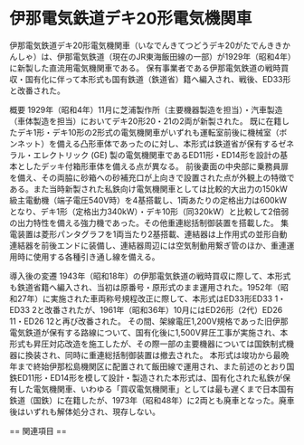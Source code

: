 # 伊那電気鉄道デキ20形電気機関車

伊那電気鉄道デキ20形電気機関車（いなでんきてつどうデキ20がたでんききかんしゃ）は、伊那電気鉄道（現在のJR東海飯田線の一部）が1929年（昭和4年）に新製した直流用電気機関車である。
保有事業者である伊那電気鉄道の戦時買収・国有化に伴って本形式も国有鉄道（鉄道省）籍へ編入され、戦後、ED33形と改番された。

概要
1929年（昭和4年）11月に芝浦製作所（主要機器製造を担当）・汽車製造（車体製造を担当）においてデキ20形20・21の2両が新製された。
既に在籍したデキ1形・デキ10形の2形式の電気機関車がいずれも運転室前後に機械室（ボンネット）を備える凸形車体であったのに対し、本形式は鉄道省が保有するゼネラル・エレクトリック (GE) 製の電気機関車であるED11形・ED14形を設計の基本としたデッキ付箱形車体を備える点が異なる。
前後妻面の中央部に乗務員扉を備え、その両脇に砂箱への砂補充口が上向きで設置された点が外観上の特徴である。また当時新製された私鉄向け電気機関車としては比較的大出力の150kW級主電動機（端子電圧540V時）を4基搭載し、1両あたりの定格出力は600kWとなり、デキ1形（定格出力340kW）・デキ10形（同320kW）と比較して2倍弱の出力特性を備える強力機であった。その他重連総括制御装置を搭載した。
集電装置は菱形パンタグラフを1両当たり2基搭載、連結器は上作用式の並形自動連結器を前後エンドに装備し、連結器周辺には空気制動用繋ぎ管のほか、重連運用時に使用する各種引き通し線を備える。

導入後の変遷
1943年（昭和18年）の伊那電気鉄道の戦時買収に際して、本形式も鉄道省籍へ編入され、当初は原番号・原形式のまま運用された。1952年（昭和27年）に実施された車両称号規程改正に際して、本形式はED33形ED33 1・ED33 2と改番されたが、1961年（昭和36年）10月にはED26形（2代）ED26 11・ED26 12と再び改番された。
その間、架線電圧1,200V規格であった旧伊那電気鉄道が保有する路線について、国有化後に1,500V昇圧工事が実施され、本形式も昇圧対応改造を施工したが、その際一部の主要機器については国鉄制式機器に換装され、同時に重連総括制御装置は撤去された。
本形式は竣功から最晩年まで終始伊那松島機関区に配置されて飯田線で運用され、また前述のとおり国鉄ED11形・ED14形を模して設計・製造された本形式は、国有化された私鉄が保有した電気機関車、いわゆる「買収電気機関車」としては最も遅くまで日本国有鉄道（国鉄）に在籍したが、1973年（昭和48年）に2両とも廃車となった。廃車後はいずれも解体処分され、現存しない。


== 関連項目 ==